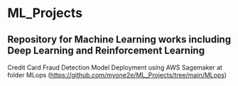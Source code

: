 # ML_Projects
## Repository for Machine Learning works including Deep Learning and Reinforcement Learning

Credit Card Fraud Detection Model Deployment using AWS Sagemaker at folder MLops (https://github.com/myone2e/ML_Projects/tree/main/MLops)
